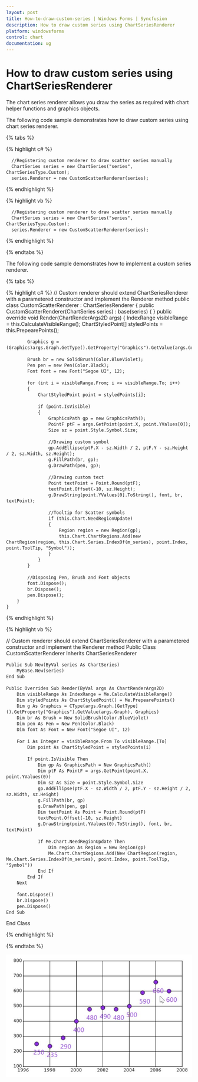 ```yaml
---
layout: post
title: How-to-draw-custom-series | Windows Forms | Syncfusion
description: How to draw custom series using ChartSeriesRenderer
platform: windowsforms
control: chart
documentation: ug
---
```


# How to draw custom series using ChartSeriesRenderer

The chart series renderer allows you draw the series as required with chart helper functions and graphics objects.

The following code sample demonstrates how to draw custom series using chart series renderer.

{% tabs %}

{% highlight c# %}

      //Registering custom renderer to draw scatter series manually
      ChartSeries series = new ChartSeries("series", ChartSeriesType.Custom);            
      series.Renderer = new CustomScatterRenderer(series);

{% endhighlight %}

{% highlight vb %}

      //Registering custom renderer to draw scatter series manually
      ChartSeries series = new ChartSeries("series", ChartSeriesType.Custom);            
      series.Renderer = new CustomScatterRenderer(series);

{% endhighlight %}

{% endtabs %}	

The following code sample demonstrates how to implement a custom series renderer.

{% tabs %}

{% highlight c# %}
// Custom renderer should extend ChartSeriesRenderer with a parametered constructor and implement the Renderer method
    public class CustomScatterRenderer : ChartSeriesRenderer
    {
        public CustomScatterRenderer(ChartSeries series)
            : base(series)
        {
        }
        public override void Render(ChartRenderArgs2D args)
        {
            IndexRange visibleRange = this.CalculateVisibleRange();
            ChartStyledPoint[] styledPoints = this.PrepearePoints();

            Graphics g = (Graphics)args.Graph.GetType().GetProperty("Graphics").GetValue(args.Graph);

            Brush br = new SolidBrush(Color.BlueViolet);
            Pen pen = new Pen(Color.Black);
            Font font = new Font("Segoe UI", 12);

            for (int i = visibleRange.From; i <= visibleRange.To; i++)
            {
                ChartStyledPoint point = styledPoints[i];

                if (point.IsVisible)
                {
                    GraphicsPath gp = new GraphicsPath();
                    PointF ptF = args.GetPoint(point.X, point.YValues[0]);
                    Size sz = point.Style.Symbol.Size;

                    //Drawing custom symbol
                    gp.AddEllipse(ptF.X - sz.Width / 2, ptF.Y - sz.Height / 2, sz.Width, sz.Height);
                    g.FillPath(br, gp);
                    g.DrawPath(pen, gp);

                    //Drawing custom text
                    Point textPoint = Point.Round(ptF);
                    textPoint.Offset(-10, sz.Height);
                    g.DrawString(point.YValues[0].ToString(), font, br, textPoint);

                    //Tooltip for Scatter symbols
                    if (this.Chart.NeedRegionUpdate)
                    {
                        Region region = new Region(gp);
                        this.Chart.ChartRegions.Add(new ChartRegion(region, this.Chart.Series.IndexOf(m_series), point.Index, point.ToolTip, "Symbol"));
                    }
                }
            }

            //Disposing Pen, Brush and Font objects
            font.Dispose();
            br.Dispose();
            pen.Dispose();
        }
    }

{% endhighlight %}

{% highlight vb %}

// Custom renderer should extend ChartSeriesRenderer with a parametered constructor and implement the Renderer method
   Public Class CustomScatterRenderer Inherits ChartSeriesRenderer

    Public Sub New(ByVal series As ChartSeries)
        MyBase.New(series)
    End Sub

    Public Overrides Sub Render(ByVal args As ChartRenderArgs2D)
        Dim visibleRange As IndexRange = Me.CalculateVisibleRange()
        Dim styledPoints As ChartStyledPoint() = Me.PrepearePoints()
        Dim g As Graphics = CType(args.Graph.[GetType]().GetProperty("Graphics").GetValue(args.Graph), Graphics)
        Dim br As Brush = New SolidBrush(Color.BlueViolet)
        Dim pen As Pen = New Pen(Color.Black)
        Dim font As Font = New Font("Segoe UI", 12)

        For i As Integer = visibleRange.From To visibleRange.[To]
            Dim point As ChartStyledPoint = styledPoints(i)

            If point.IsVisible Then
                Dim gp As GraphicsPath = New GraphicsPath()
                Dim ptF As PointF = args.GetPoint(point.X, point.YValues(0))
                Dim sz As Size = point.Style.Symbol.Size
                gp.AddEllipse(ptF.X - sz.Width / 2, ptF.Y - sz.Height / 2, sz.Width, sz.Height)
                g.FillPath(br, gp)
                g.DrawPath(pen, gp)
                Dim textPoint As Point = Point.Round(ptF)
                textPoint.Offset(-10, sz.Height)
                g.DrawString(point.YValues(0).ToString(), font, br, textPoint)

                If Me.Chart.NeedRegionUpdate Then
                    Dim region As Region = New Region(gp)
                    Me.Chart.ChartRegions.Add(New ChartRegion(region, Me.Chart.Series.IndexOf(m_series), point.Index, point.ToolTip, "Symbol"))
                End If
            End If
        Next

        font.Dispose()
        br.Dispose()
        pen.Dispose()
    End Sub
End Class

{% endhighlight %}

{% endtabs %}	

![Chart customRender](How-to-draw-custom-series-using-ChartSeriesRenderer_images/How-to-draw-custom-series-using-ChartSeriesRenderer-img1.jpg)


